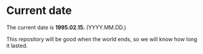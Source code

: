# Current date

The current date is **1995.02.15.** (YYYY.MM.DD.)

This repository will be good when the world ends, so we will know how long it lasted.